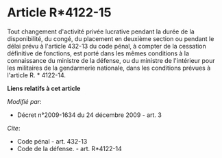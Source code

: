 # Article R*4122-15

Tout changement d'activité privée lucrative pendant la durée de la disponibilité, du congé, du placement en deuxième section
ou pendant le délai prévu à l'article 432-13 du code pénal, à compter de la cessation définitive de fonctions, est porté dans
les mêmes conditions à la connaissance du ministre de la défense, ou du ministre de l'intérieur pour les militaires de la
gendarmerie nationale, dans les conditions prévues à l'article R. * 4122-14.

**Liens relatifs à cet article**

_Modifié par_:

  - Décret n°2009-1634 du 24 décembre 2009 - art. 3

_Cite_:

  - Code pénal - art. 432-13
  - Code de la défense. - art. R*4122-14

